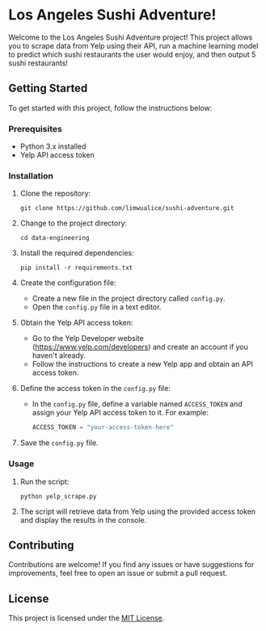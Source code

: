 # Los Angeles Sushi Adventure!

Welcome to the Los Angeles Sushi Adventure project! This project allows you to scrape data from Yelp using their API, run a machine learning model to predict which sushi restaurants the user would enjoy, and then output 5 sushi restaurants!

## Getting Started

To get started with this project, follow the instructions below:

### Prerequisites

- Python 3.x installed
- Yelp API access token

### Installation

1. Clone the repository:

   ```shell
   git clone https://github.com/limwualice/sushi-adventure.git
   ```

2. Change to the project directory:

   ```shell
   cd data-engineering
   ```

3. Install the required dependencies:

   ```shell
   pip install -r requirements.txt
   ```

4. Create the configuration file:

   - Create a new file in the project directory called `config.py`.
   - Open the `config.py` file in a text editor.

5. Obtain the Yelp API access token:

   - Go to the Yelp Developer website (https://www.yelp.com/developers) and create an account if you haven't already.
   - Follow the instructions to create a new Yelp app and obtain an API access token.

6. Define the access token in the `config.py` file:

   - In the `config.py` file, define a variable named `ACCESS_TOKEN` and assign your Yelp API access token to it. For example:

     ```python
     ACCESS_TOKEN = "your-access-token-here"
     ```

7. Save the `config.py` file.

### Usage

1. Run the script:

   ```shell
   python yelp_scrape.py
   ```

2. The script will retrieve data from Yelp using the provided access token and display the results in the console.

## Contributing

Contributions are welcome! If you find any issues or have suggestions for improvements, feel free to open an issue or submit a pull request.

## License

This project is licensed under the [MIT License](LICENSE).
```
